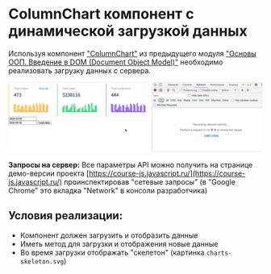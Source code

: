 # ColumnChart компонент с динамической загрузкой данных

Используя компонент ["ColumnChart"](taskbook:oop-basic-intro-to-dom/column-chart) из предыдущего модуля 
["Основы ООП. Введение в DOM (Document Object Model)"](taskbook:oop-basic-intro-to-dom) необходимо реализовать загрузку данных с сервера. 

!["ColumnChart"](./public/column-chart.gif)

**Запросы на сервер:**
Все параметры API можно получить на странице демо-версии проекта [https://course-js.javascript.ru/](https://course-js.javascript.ru/)
проинспектировав "сетевые запросы" (в "Google Chrome" это вкладка "Network" в консоли разработчика)

## Условия реализации:

* Компонент должен загрузить и отобразить данные
* Иметь метод для загрузки и отображения новые данные
* Во время загрузки отображать "скелетон" (картинка `charts-skeleton.svg`)

